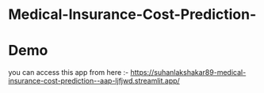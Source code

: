 # Medical-Insurance-Cost-Prediction-
# Demo

you can access this app from here :- https://suhanlakshakar89-medical-insurance-cost-prediction--aap-ljfjwd.streamlit.app/
